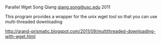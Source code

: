 Parallel Wget
Song Qiang <qiang.song@usc.edu> 2011

This program provides a wrapper for the unix wget tool
so that you can use multi-threaded downloading

http://grand-prismatic.blogspot.com/2011/09/multithreaded-downloading-with-wget.html

